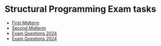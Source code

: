 # Structural Programming Exam tasks

* [First Midterm](./FIRST-MIDTERM-MK/task_descriptions.md)
* [Second Midterm](./SECOND-MIDTERM-MK/task_descriptions.md)
* [Exam Questions 2024](./EXAM-QUESTIONS-2024/tasks_descriptions.md)
* [Exam Questions 2024](./EXAM-QUESTIONS-2025-JUNE/tasks_descriptions.md)